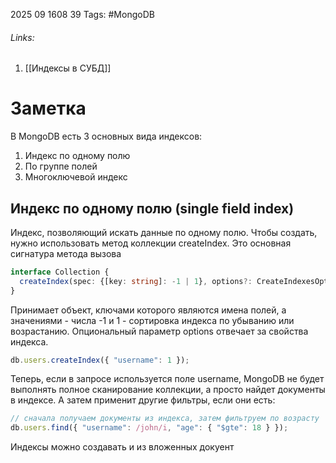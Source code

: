 2025 09 1608 39
Tags: #MongoDB 
###### Links: 
1) [[Индексы в СУБД]]
# Заметка
В MongoDB есть 3 основных вида индексов:
1) Индекс по одному полю
2) По группе полей
3) Многоключевой индекс
## Индекс по одному полю (single field index)
Индекс, позволяющий искать данные по одному полю. Чтобы создать, нужно использовать метод коллекции createIndex. Это основная сигнатура метода вызова
```ts
interface Collection {
  createIndex(spec: {[key: string]: -1 | 1}, options?: CreateIndexesOptions)
}
```
Принимает объект, ключами которого являются имена полей, а значениями - числа -1 и 1 - сортировка индекса по убыванию или возрастанию. Опциональный параметр options отвечает за свойства индекса.
```ts
db.users.createIndex({ "username": 1 });
```
Теперь, если в запросе используется поле username, MongoDB не будет выполнять полное сканирование коллекции, а просто найдет документы в индексе. А затем применит другие фильтры, если они есть:
```ts
// сначала получаем документы из индекса, затем фильтруем по возрасту
db.users.find({ "username": /john/i, "age": { "$gte": 18 } });
```
Индексы можно создавать и из вложенных докуент